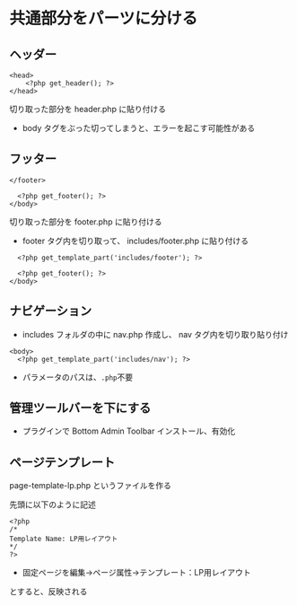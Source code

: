 # 共通部分をパーツに分ける

## ヘッダー

```WordPress:index.php
<head>
    <?php get_header(); ?>
</head>
```
切り取った部分を header.php に貼り付ける

* body タグをぶった切ってしまうと、エラーを起こす可能性がある

## フッター

```WordPress:index.php
</footer>

  <?php get_footer(); ?>
</body>
```
切り取った部分を footer.php に貼り付ける

* footer タグ内を切り取って、 includes/footer.php に貼り付ける

```WordPress:index.php
  <?php get_template_part('includes/footer'); ?>

  <?php get_footer(); ?>
</body>
```

## ナビゲーション

* includes フォルダの中に nav.php 作成し、 nav タグ内を切り取り貼り付け

```WordPress:single.php
<body>
  <?php get_template_part('includes/nav'); ?>
```
* パラメータのパスは、`.php`不要

## 管理ツールバーを下にする

* プラグインで Bottom Admin Toolbar インストール、有効化

## ページテンプレート

page-template-lp.php というファイルを作る

先頭に以下のように記述
```WordPress:page-template-lp.php
<?php
/*
Template Name: LP用レイアウト
*/
?>
```

* 固定ページを編集→ページ属性→テンプレート：LP用レイアウト

とすると、反映される
  
  
